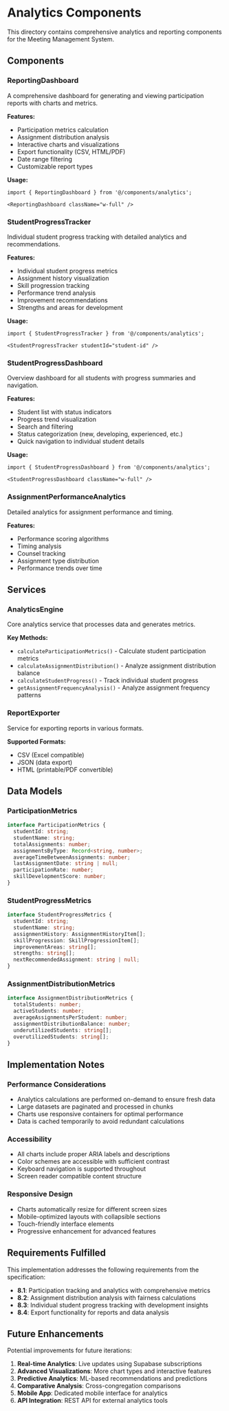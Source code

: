 # Analytics Components

This directory contains comprehensive analytics and reporting components for the Meeting Management System.

## Components

### ReportingDashboard
A comprehensive dashboard for generating and viewing participation reports with charts and metrics.

**Features:**
- Participation metrics calculation
- Assignment distribution analysis
- Interactive charts and visualizations
- Export functionality (CSV, HTML/PDF)
- Date range filtering
- Customizable report types

**Usage:**
```tsx
import { ReportingDashboard } from '@/components/analytics';

<ReportingDashboard className="w-full" />
```

### StudentProgressTracker
Individual student progress tracking with detailed analytics and recommendations.

**Features:**
- Individual student progress metrics
- Assignment history visualization
- Skill progression tracking
- Performance trend analysis
- Improvement recommendations
- Strengths and areas for development

**Usage:**
```tsx
import { StudentProgressTracker } from '@/components/analytics';

<StudentProgressTracker studentId="student-id" />
```

### StudentProgressDashboard
Overview dashboard for all students with progress summaries and navigation.

**Features:**
- Student list with status indicators
- Progress trend visualization
- Search and filtering
- Status categorization (new, developing, experienced, etc.)
- Quick navigation to individual student details

**Usage:**
```tsx
import { StudentProgressDashboard } from '@/components/analytics';

<StudentProgressDashboard className="w-full" />
```

### AssignmentPerformanceAnalytics
Detailed analytics for assignment performance and timing.

**Features:**
- Performance scoring algorithms
- Timing analysis
- Counsel tracking
- Assignment type distribution
- Performance trends over time

## Services

### AnalyticsEngine
Core analytics service that processes data and generates metrics.

**Key Methods:**
- `calculateParticipationMetrics()` - Calculate student participation metrics
- `calculateAssignmentDistribution()` - Analyze assignment distribution balance
- `calculateStudentProgress()` - Track individual student progress
- `getAssignmentFrequencyAnalysis()` - Analyze assignment frequency patterns

### ReportExporter
Service for exporting reports in various formats.

**Supported Formats:**
- CSV (Excel compatible)
- JSON (data export)
- HTML (printable/PDF convertible)

## Data Models

### ParticipationMetrics
```typescript
interface ParticipationMetrics {
  studentId: string;
  studentName: string;
  totalAssignments: number;
  assignmentsByType: Record<string, number>;
  averageTimeBetweenAssignments: number;
  lastAssignmentDate: string | null;
  participationRate: number;
  skillDevelopmentScore: number;
}
```

### StudentProgressMetrics
```typescript
interface StudentProgressMetrics {
  studentId: string;
  studentName: string;
  assignmentHistory: AssignmentHistoryItem[];
  skillProgression: SkillProgressionItem[];
  improvementAreas: string[];
  strengths: string[];
  nextRecommendedAssignment: string | null;
}
```

### AssignmentDistributionMetrics
```typescript
interface AssignmentDistributionMetrics {
  totalStudents: number;
  activeStudents: number;
  averageAssignmentsPerStudent: number;
  assignmentDistributionBalance: number;
  underutilizedStudents: string[];
  overutilizedStudents: string[];
}
```

## Implementation Notes

### Performance Considerations
- Analytics calculations are performed on-demand to ensure fresh data
- Large datasets are paginated and processed in chunks
- Charts use responsive containers for optimal performance
- Data is cached temporarily to avoid redundant calculations

### Accessibility
- All charts include proper ARIA labels and descriptions
- Color schemes are accessible with sufficient contrast
- Keyboard navigation is supported throughout
- Screen reader compatible content structure

### Responsive Design
- Charts automatically resize for different screen sizes
- Mobile-optimized layouts with collapsible sections
- Touch-friendly interface elements
- Progressive enhancement for advanced features

## Requirements Fulfilled

This implementation addresses the following requirements from the specification:

- **8.1**: Participation tracking and analytics with comprehensive metrics
- **8.2**: Assignment distribution analysis with fairness calculations
- **8.3**: Individual student progress tracking with development insights
- **8.4**: Export functionality for reports and data analysis

## Future Enhancements

Potential improvements for future iterations:

1. **Real-time Analytics**: Live updates using Supabase subscriptions
2. **Advanced Visualizations**: More chart types and interactive features
3. **Predictive Analytics**: ML-based recommendations and predictions
4. **Comparative Analysis**: Cross-congregation comparisons
5. **Mobile App**: Dedicated mobile interface for analytics
6. **API Integration**: REST API for external analytics tools